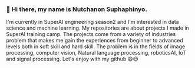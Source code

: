 ### 🤗 Hi there, my name is Nutchanon Suphaphinyo.
  I'm currently in SuperAI engineering season2 and I'm interested in data science and machine learning. My repositories are about projects I made in SuperAI training camp. The projects come from a variety of industries problem that makes me gain the experiences from beginner to advanced levels 
both in soft skill and hard skill. The problem is in the fields of image processing, computer vision, Natural language processing, roboticsAI, IoT and signal processing. Let's enjoy with my github 😄😉
<!--
**NutchanonS/NutchanonS** is a ✨ _special_ ✨ repository because its `README.md` (this file) appears on your GitHub profile.

Here are some ideas to get you started:

- 🔭 I’m currently working on ...
- 🌱 I’m currently learning ...
- 👯 I’m looking to collaborate on ...
- 🤔 I’m looking for help with ...
- 💬 Ask me about ...
- 📫 How to reach me: ...
- 😄 Pronouns: ...
- ⚡ Fun fact: ...
-->

